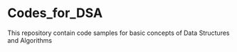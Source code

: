 # Codes_for_DSA
This repository contain code samples for basic concepts of Data Structures and Algorithms
